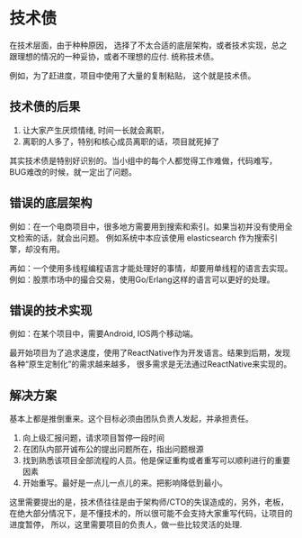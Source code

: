 # 技术债

在技术层面，由于种种原因， 选择了不太合适的底层架构，或者技术实现，总之跟理想的情况的一种妥协，或者不理想的应付. 统称技术债。

例如，为了赶进度，项目中使用了大量的复制粘贴， 这个就是技术债。

## 技术债的后果

1. 让大家产生厌烦情绪, 时间一长就会离职，
2. 离职的人多了，特别和核心成员离职的话，项目就死掉了

其实技术债是特别好识别的。当小组中的每个人都觉得工作难做，代码难写，BUG难改的时候，就一定出了问题。

## 错误的底层架构

例如：在一个电商项目中，很多地方需要用到搜索和索引。如果当初并没有使用全文检索的话，就会出问题。 例如系统中本应该使用 elasticsearch 作为搜索引擎，却没有用。

再如：一个使用多线程编程语言才能处理好的事情，却要用单线程的语言去实现。例如：股票市场中的撮合交易，使用Go/Erlang这样的语言可以更好的处理。


## 错误的技术实现

例如：在某个项目中，需要Android, IOS两个移动端。

最开始项目为了追求速度，使用了ReactNative作为开发语言。结果到后期，发现各种“原生定制化”的需求越来越多，
很多需求是无法通过ReactNative来实现的。


## 解决方案

基本上都是推倒重来。这个目标必须由团队负责人发起，并承担责任。

1. 向上级汇报问题，请求项目暂停一段时间
2. 在团队内部开诚布公的提出问题所在，指出问题根源
3. 找到熟悉该项目全部流程的人员。他是保证重构或者重写可以顺利进行的重要因素
4. 开始重写。最好是一点儿一点儿的来。把影响降低到最小。

这里需要提出的是，技术债往往是由于架构师/CTO的失误造成的，另外，老板，在绝大部分情况下，是不懂技术的，所以很可能不会支持大家重写代码，让项目的进度暂停，
所以，这里需要项目的负责人，做一些比较灵活的处理.

